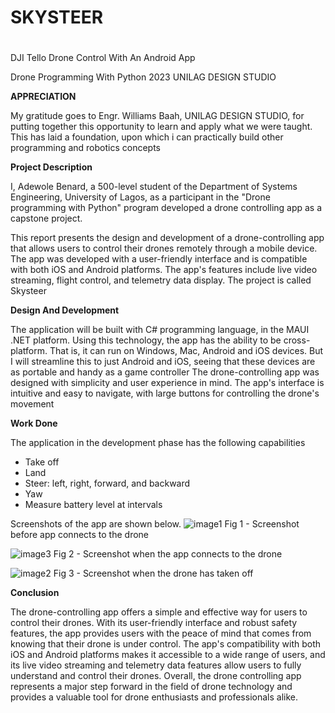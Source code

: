 # <h1>SKYSTEER<h1>
DJI Tello Drone Control With An Android App

Drone Programming With Python 2023
UNILAG DESIGN STUDIO

<b>APPRECIATION</b>
<p>My gratitude goes to Engr. Williams Baah, UNILAG DESIGN STUDIO, for putting together this opportunity to learn and apply what we were taught. This has laid a foundation, upon which i can practically build other programming and robotics concepts</p>

<b>Project Description</b>
<p>I, Adewole Benard, a 500-level student of the Department of Systems Engineering, University of Lagos, as a participant in the "Drone programming with Python" program developed a drone controlling app as a capstone project.</p>
<p>This report presents the design and development of a drone-controlling app that allows users to control their drones remotely through a mobile device. The app was developed with a user-friendly interface and is compatible with both iOS and Android platforms. The app's features include live video streaming, flight control, and telemetry data display. The project is called Skysteer</p>

<b>Design And Development</b>
<p>The application will be built with C# programming language, in the MAUI .NET platform. Using this technology, the app has the ability to be cross-platform. That is, it can run on Windows, Mac, Android and iOS devices. But I will streamline this to just Android and iOS, seeing that these devices are as portable and handy as a game controller
The drone-controlling app was designed with simplicity and user experience in mind. The app's interface is intuitive and easy to navigate, with large buttons for controlling the drone's movement</p>

<b>Work Done</b>
<p>The application in the development phase has the following capabilities </p>
<ul>
  <li>Take off</li>
  <li>Land</li>
  <li>Steer: left, right, forward, and backward</li>
  <li>Yaw</li>
  <li>Measure battery level at intervals</li>
</ul>


Screenshots of the app are shown below.
![image1](https://github.com/user-attachments/assets/9ff6a509-a8bd-4f7f-a31d-2200c038df2a)
Fig 1 - Screenshot before app connects to the drone
<br>

![image3](https://github.com/user-attachments/assets/2d9165af-33a1-48ff-aaad-5fc8aa850513)
Fig 2 - Screenshot when the app connects to the drone
<br>

![image2](https://github.com/user-attachments/assets/bf2a7e1d-48ae-4d4a-887c-484f24f09362)
Fig 3 - Screenshot when the drone has taken off
<br>

<b>Conclusion</b>
<p>The drone-controlling app offers a simple and effective way for users to control their drones. With its user-friendly interface and robust safety features, the app provides users with the peace of mind that comes from knowing that their drone is under control. The app's compatibility with both iOS and Android platforms makes it accessible to a wide range of users, and its live video streaming and telemetry data features allow users to fully understand and control their drones. Overall, the drone controlling app represents a major step forward in the field of drone technology and provides a valuable tool for drone enthusiasts and professionals alike.</p>
